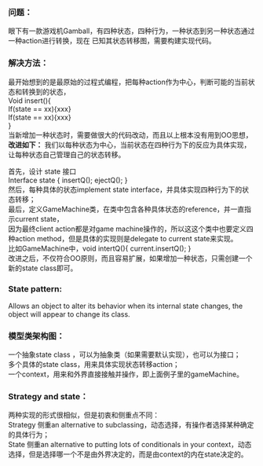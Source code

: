 ### 问题：
眼下有一款游戏机Gamball，有四种状态，四种行为，一种状态到另一种状态通过一种action进行转换，现在 已知其状态转移图，需要构建实现代码。
### 解决方法：
最开始想到的是最原始的过程式编程，把每种action作为中心，判断可能的当前状态和转换到的状态，  
Void insert(){  
	If(state == xx){xxx}  
	If(state == xx){xxx}  
}  
当新增加一种状态时，需要做很大的代码改动，而且以上根本没有用到OO思想，
**改进如下：**
我们以每种状态为中心，当前状态在四种行为下的反应为具体实现，让每种状态自己管理自己的状态转移。  

首先，设计 state 接口  
Interface state { insertQ(); ejectQ(); }  
然后，每种具体的状态implement state interface，并具体实现四种行为下的状态转移；  
最后，定义GameMachine类，在类中包含各种具体状态的reference，并一直指示current state，  
因为最终client action都是对game machine操作的，所以这这个类中也要定义四种action method，但是具体的实现则是delegate  to current state来实现。  
比如GameMachine中，void intertQ(){ current.insertQ(); }  
改进之后，不仅符合OO原则，而且容易扩展，如果增加一种状态，只需创建一个新的state class即可。  
### State pattern:
Allows an object to alter its behavior when its internal state changes, the object will appear to change its class.  

### 模型类架构图：
一个抽象state class ，可以为抽象类（如果需要默认实现），也可以为接口；  
多个具体的state class，用来具体实现状态转移action；  
一个context，用来和外界直接接触并操作，即上面例子里的gameMachine。  
### Strategy and state：
两种实现的形式很相似，但是初衷和侧重点不同：  
Strategy 侧重an alternative to subclassing，动态选择，有操作者选择某种确定的具体行为；  
State 侧重an alternative to putting lots of conditionals in your context，动态选择，但是选择哪一个不是由外界决定的，而是由context的内在state决定的。

